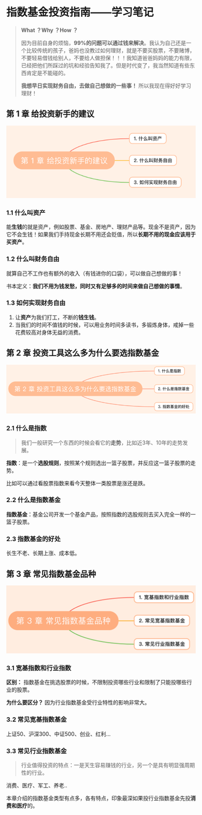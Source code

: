 # 指数基金投资指南——学习笔记

> **What ？Why ？How ？**
>
> 因为目前自身的烦恼，**99%的问题可以通过钱来解决**。我认为自己还是一个比较传统的孩子，爸妈也没教过如何理财，就是不要买股票，不要赌博，不要轻易借钱给别人，不要给人做担保！！！我知道爸爸妈妈的能力有限，已经把他们所踩过的坑和经验告知我了。但是时代变了，我当然知道有些东西肯定是不能碰的。
>
> **我想早日实现财务自由，去做自己想做的一些事！** 所以我现在得好好学习理财！

## 第 1 章 给投资新手的建议

![](./img/chapter-I-outline.png)

### 1.1 什么叫资产

能**生钱**的就是资产，例如股票、基金、房地产、理财产品等。现金不是资产，因为它不会生钱！如果我们手持现金长期不用还会贬值，所以**长期不用的现金应该用于买资产**。

### 1.2 什么叫财务自由

就算自己不工作也有额外的收入（有钱进你的口袋），可以做自己想做的事！

书本定义：**我们不用为钱发愁，同时又有足够多的时间来做自己想做的事情**。

### 1.3 如何实现财务自由

1. 让**资产**为我们打工，不断的**钱生钱**。
2. 当我们的时间不值钱的时候，可以用业务时间多读书，多锻炼身体，戒掉一些花费较高对身体无益的消费。

## 第 2 章 投资工具这么多为什么要选指数基金

![](./img/chapter-II-outline.png)

### 2.1 什么是指数

> 我们一般研究一个东西的时候会看它的**走势**，比如近3年、10年的走势发展。

**指数**：是一个**选股规则**，按照某个规则选出一篮子股票，并反应这一篮子股票的走势。

比如可以通过看股票指数来看今天整体一类股票是涨还是跌。

### 2.2 什么是指数基金

**指数基金**：基金公司开发一个基金产品，按照指数的选股规则去买入完全一样的一篮子股票。

### 2.3 指数基金的好处

长生不老、长期上涨、成本低。

## 第 3 章 常见指数基金品种

![](./img/chapter-III-outline.png)

### 3.1 宽基指数和行业指数

**区别：** 指数基金在挑选股票的时候，不限制投资哪些行业和限制了只能投哪些行业的股票。

**为什么要区分？** 因为行业指数基金受行业特性的影响非常大。

### 3.2 常见宽基指数基金

上证50、沪深300、中证500、创业、红利... 

### 3.3 常见行业指数基金

> 行业值得投资的特点：一是天生容易赚钱的行业，另一个是具有明显强周期性的行业。

消费、医疗、军工、养老..



本章介绍的指数基金类型有点多，各有特点，印象最深如果投行业指数基金先投**消费和医疗**的。

